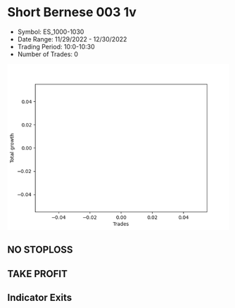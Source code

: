 # Short Bernese 003 1v 
- Symbol: ES_1000-1030
- Date Range: 11/29/2022 - 12/30/2022
- Trading Period: 10:0-10:30
- Number of Trades: 0

![Plot](ShortBernese0031vES_1000-1030.png)
## NO STOPLOSS














## TAKE PROFIT











## Indicator Exits

